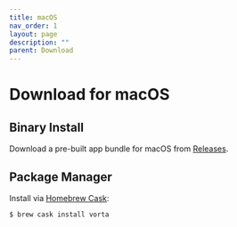 ```yaml
---
title: macOS
nav_order: 1
layout: page
description: ""
parent: Download
---
```

# Download for macOS

## Binary Install
Download a pre-built app bundle for macOS from [Releases](https://github.com/borgbase/vorta/releases).

## Package Manager
Install via [Homebrew Cask](https://brew.sh/):
```
$ brew cask install vorta
```
